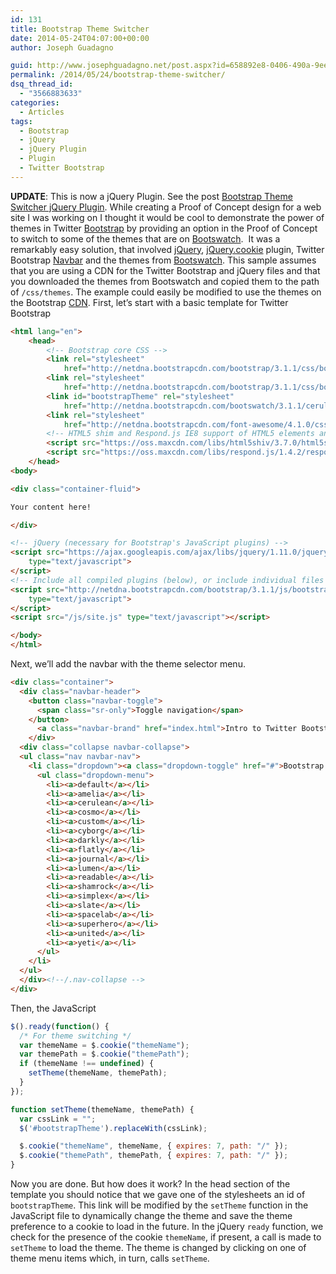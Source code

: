 ```yaml
---
id: 131
title: Bootstrap Theme Switcher
date: 2014-05-24T04:07:00+00:00
author: Joseph Guadagno

guid: http://www.josephguadagno.net/post.aspx?id=658892e8-0406-490a-9ee1-4f822c2ebfe4
permalink: /2014/05/24/bootstrap-theme-switcher/
dsq_thread_id:
  - "3566883633"
categories:
  - Articles
tags:
  - Bootstrap
  - jQuery
  - jQuery Plugin
  - Plugin
  - Twitter Bootstrap
---
```

**UPDATE**: This is now a jQuery Plugin. See the post [Bootstrap Theme Switcher jQuery Plugin](http://www.josephguadagno.net/post/2014/11/15/Bootstrap-Theme-Switcher-jQuery-plugin). While creating a Proof of Concept design for a web site I was working on I thought it would be cool to demonstrate the power of themes in Twitter [Bootstrap](http://getbootstrap.com) by providing an option in the Proof of Concept to switch to some of the themes that are on [Bootswatch](http://www.bootswatch.com).  It was a remarkably easy solution, that involved [jQuery](http://www.jquery.com), [jQuery.cookie](https://github.com/carhartl/jquery-cookie) plugin, Twitter Bootstrap [Navbar](http://getbootstrap.com/components/#navbar) and the themes from [Bootswatch](http://www.bootswatch.com). This sample assumes that you are using a CDN for the Twitter Bootstrap and jQuery files and that you downloaded the themes from Bootswatch and copied them to the path of `/css/themes`. The example could easily be modified to use the themes on the Bootstrap [CDN](http://www.bootstrapcdn.com). First, let’s start with a basic template for Twitter Bootstrap

```html
<html lang="en">
    <head>
        <!-- Bootstrap core CSS -->
        <link rel="stylesheet"
            href="http://netdna.bootstrapcdn.com/bootstrap/3.1.1/css/bootstrap.min.css">
        <link rel="stylesheet"
            href="http://netdna.bootstrapcdn.com/bootstrap/3.1.1/css/bootstrap-theme.min.css">
        <link id="bootstrapTheme" rel="stylesheet"
            href="http://netdna.bootstrapcdn.com/bootswatch/3.1.1/cerulean/bootstrap.min.css">
        <link rel="stylesheet"
            href="http://netdna.bootstrapcdn.com/font-awesome/4.1.0/css/font-awesome.min.css">
        <!-- HTML5 shim and Respond.js IE8 support of HTML5 elements and media queries -->   
        <script src="https://oss.maxcdn.com/libs/html5shiv/3.7.0/html5shiv.js"></script>
        <script src="https://oss.maxcdn.com/libs/respond.js/1.4.2/respond.min.js"></script>
    </head>
<body>

<div class="container-fluid">

Your content here!

</div>

<!-- jQuery (necessary for Bootstrap's JavaScript plugins) -->
<script src="https://ajax.googleapis.com/ajax/libs/jquery/1.11.0/jquery.min.js"
    type="text/javascript">
</script>
<!-- Include all compiled plugins (below), or include individual files as needed -->
<script src="http://netdna.bootstrapcdn.com/bootstrap/3.1.1/js/bootstrap.min.js"
    type="text/javascript">
</script>
<script src="/js/site.js" type="text/javascript"></script>

</body>
</html>
```

Next, we’ll add the navbar with the theme selector menu.

```html
<div class="container">
  <div class="navbar-header">
    <button class="navbar-toggle"> 
      <span class="sr-only">Toggle navigation</span>
    </button>
      <a class="navbar-brand" href="index.html">Intro to Twitter Bootstrap</a>
    </div>
  <div class="collapse navbar-collapse">
  <ul class="nav navbar-nav">
    <li class="dropdown"><a class="dropdown-toggle" href="#">Bootstrap Site </a>
      <ul class="dropdown-menu">
        <li><a>default</a></li>
        <li><a>amelia</a></li>
        <li><a>cerulean</a></li>
        <li><a>cosmo</a></li>
        <li><a>custom</a></li>
        <li><a>cyborg</a></li>
        <li><a>darkly</a></li>
        <li><a>flatly</a></li>
        <li><a>journal</a></li>
        <li><a>lumen</a></li>
        <li><a>readable</a></li>
        <li><a>shamrock</a></li>
        <li><a>simplex</a></li>
        <li><a>slate</a></li>
        <li><a>spacelab</a></li>
        <li><a>superhero</a></li>
        <li><a>united</a></li>
        <li><a>yeti</a></li>
      </ul>
    </li>
  </ul>
  </div><!--/.nav-collapse -->
</div>
```

Then, the JavaScript

```js
$().ready(function() {
  /* For theme switching */
  var themeName = $.cookie("themeName");
  var themePath = $.cookie("themePath");
  if (themeName !== undefined) {
    setTheme(themeName, themePath);
  }
});

function setTheme(themeName, themePath) {
  var cssLink = "";
  $('#bootstrapTheme').replaceWith(cssLink);

  $.cookie("themeName", themeName, { expires: 7, path: "/" });
  $.cookie("themePath", themePath, { expires: 7, path: "/" });
}
```

Now you are done. But how does it work? In the head section of the template you should notice that we gave one of the stylesheets an id of `bootstrapTheme`. This link will be modified by the `setTheme` function in the JavaScript file to dynamically change the theme and save the theme preference to a cookie to load in the future. In the jQuery `ready` function, we check for the presence of the cookie `themeName`, if present, a call is made to `setTheme` to load the theme. The theme is changed by clicking on one of theme menu items which, in turn, calls `setTheme`.
